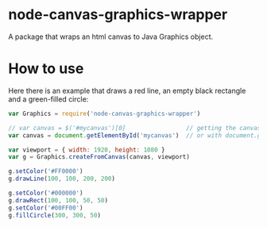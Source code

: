 # node-canvas-graphics-wrapper
A package that wraps an html canvas to Java Graphics object.

# How to use

Here there is an example that draws a red line, an empty black rectangle and a green-filled circle:

```javascript
var Graphics = require('node-canvas-graphics-wrapper')

// var canvas = $('#mycanvas')[0]                 // getting the canvas with jquery
var canvas = document.getElementById('mycanvas')  // or with document.getElementById()

var viewport = { width: 1920, height: 1080 }
var g = Graphics.createFromCanvas(canvas, viewport)

g.setColor('#FF0000')
g.drawLine(100, 100, 200, 200)

g.setColor('#000000')
g.drawRect(100, 100, 50, 50)
g.setColor('#00FF00')
g.fillCircle(300, 300, 50)
```

